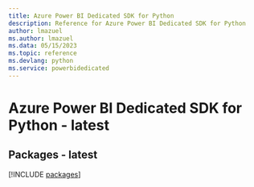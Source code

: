 ```yaml
---
title: Azure Power BI Dedicated SDK for Python
description: Reference for Azure Power BI Dedicated SDK for Python
author: lmazuel
ms.author: lmazuel
ms.data: 05/15/2023
ms.topic: reference
ms.devlang: python
ms.service: powerbidedicated
---
```

# Azure Power BI Dedicated SDK for Python - latest
## Packages - latest
[!INCLUDE [packages](power-bi-dedicated-index.md)]